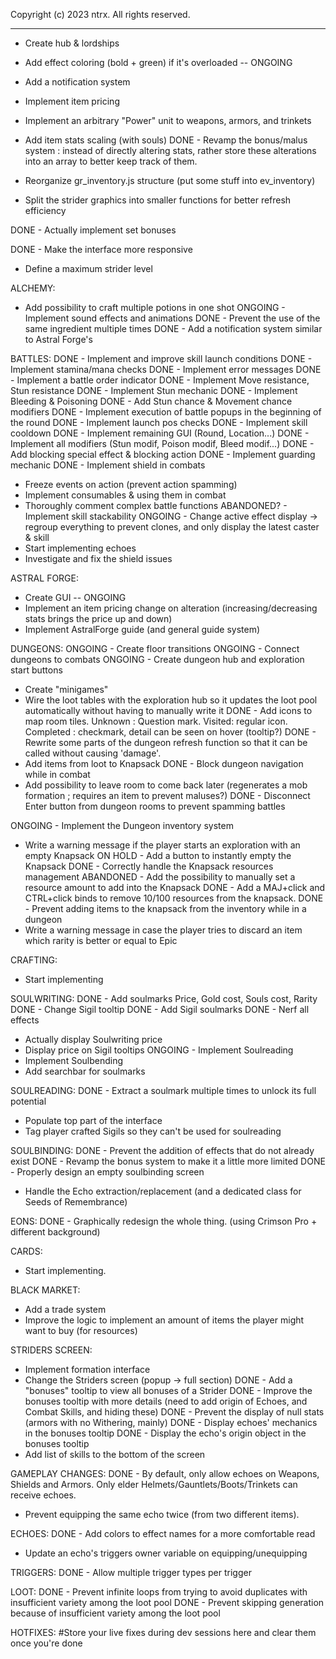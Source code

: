  Copyright (c) 2023 ntrx. All rights reserved.

 -------------------------------------------------------

- Create hub & lordships

- Add effect coloring (bold + green) if it's overloaded -- ONGOING
- Add a notification system
- Implement item pricing
- Implement an arbitrary "Power" unit to weapons, armors, and trinkets

- Add item stats scaling (with souls)
DONE - Revamp the bonus/malus system : instead of directly altering stats, rather store these alterations into an array to better keep track of them.

- Reorganize gr_inventory.js structure (put some stuff into ev_inventory)
- Split the strider graphics into smaller functions for better refresh efficiency

DONE - Actually implement set bonuses

DONE - Make the interface more responsive

- Define a maximum strider level

ALCHEMY:
- Add possibility to craft multiple potions in one shot
ONGOING - Implement sound effects and animations
DONE - Prevent the use of the same ingredient multiple times
DONE - Add a notification system similar to Astral Forge's

BATTLES:
DONE - Implement and improve skill launch conditions
DONE - Implement stamina/mana checks
DONE - Implement error messages
DONE - Implement a battle order indicator
DONE - Implement Move resistance, Stun resistance
DONE - Implement Stun mechanic
DONE - Implement Bleeding & Poisoning
DONE - Add Stun chance & Movement chance modifiers
DONE - Implement execution of battle popups in the beginning of the round
DONE - Implement launch pos checks
DONE - Implement skill cooldown
DONE - Implement remaining GUI (Round, Location...)
DONE - Implement all modifiers (Stun modif, Poison modif, Bleed modif...)
DONE - Add blocking special effect & blocking action
DONE - Implement guarding mechanic
DONE - Implement shield in combats
- Freeze events on action (prevent action spamming)
- Implement consumables & using them in combat
- Thoroughly comment complex battle functions
ABANDONED? - Implement skill stackability
ONGOING - Change active effect display -> regroup everything to prevent clones, and only display the latest caster & skill
- Start implementing echoes
- Investigate and fix the shield issues

ASTRAL FORGE:
- Create GUI -- ONGOING
- Implement an item pricing change on alteration (increasing/decreasing stats brings the price up and down)
- Implement AstralForge guide (and general guide system)

DUNGEONS:
ONGOING - Create floor transitions
ONGOING - Connect dungeons to combats
ONGOING - Create dungeon hub and exploration start buttons
- Create "minigames"
- Wire the loot tables with the exploration hub so it updates the loot pool automatically without having to manually write it
DONE - Add icons to map room tiles. Unknown : Question mark. Visited: regular icon. Completed : checkmark, detail can be seen on hover (tooltip?)
DONE - Rewrite some parts of the dungeon refresh function so that it can be called without causing 'damage'.
- Add items from loot to Knapsack
DONE - Block dungeon navigation while in combat
- Add possibility to leave room to come back later (regenerates a mob formation ; requires an item to prevent maluses?)
DONE - Disconnect Enter button from dungeon rooms to prevent spamming battles

ONGOING - Implement the Dungeon inventory system
- Write a warning message if the player starts an exploration with an empty Knapsack
ON HOLD - Add a button to instantly empty the Knapsack
DONE - Correctly handle the Knapsack resources management
ABANDONED - Add the possibility to manually set a resource amount to add into the Knapsack
DONE - Add a MAJ+click and CTRL+click binds to remove 10/100 resources from the knapsack.
DONE - Prevent adding items to the knapsack from the inventory while in a dungeon
- Write a warning message in case the player tries to discard an item which rarity is better or equal to Epic

CRAFTING:
- Start implementing

SOULWRITING:
DONE - Add soulmarks Price, Gold cost, Souls cost, Rarity
DONE - Change Sigil tooltip
DONE - Add Sigil soulmarks
DONE - Nerf all effects
- Actually display Soulwriting price
- Display price on Sigil tooltips
ONGOING - Implement Soulreading
- Implement Soulbending
- Add searchbar for soulmarks

SOULREADING:
DONE - Extract a soulmark multiple times to unlock its full potential
- Populate top part of the interface
- Tag player crafted Sigils so they can't be used for soulreading

SOULBINDING:
DONE - Prevent the addition of effects that do not already exist
DONE - Revamp the bonus system to make it a little more limited
DONE - Properly design an empty soulbinding screen
- Handle the Echo extraction/replacement (and a dedicated class for Seeds of Remembrance)

EONS:
DONE - Graphically redesign the whole thing. (using Crimson Pro + different background)

CARDS:
- Start implementing.

BLACK MARKET:
- Add a trade system
- Improve the logic to implement an amount of items the player might want to buy (for resources)

STRIDERS SCREEN:
- Implement formation interface
- Change the Striders screen (popup -> full section)
DONE - Add a "bonuses" tooltip to view all bonuses of a Strider
DONE - Improve the bonuses tooltip with more details (need to add origin of Echoes, and Combat Skills, and hiding these)
DONE - Prevent the display of null stats (armors with no Withering, mainly)
DONE - Display echoes' mechanics in the bonuses tooltip
DONE - Display the echo's origin object in the bonuses tooltip
- Add list of skills to the bottom of the screen

GAMEPLAY CHANGES:
DONE - By default, only allow echoes on Weapons, Shields and Armors. Only elder Helmets/Gauntlets/Boots/Trinkets can receive echoes.
- Prevent equipping the same echo twice (from two different items).

ECHOES: 
DONE - Add colors to effect names for a more comfortable read
- Update an echo's triggers owner variable on equipping/unequipping

TRIGGERS: 
DONE - Allow multiple trigger types per trigger

LOOT:
DONE - Prevent infinite loops from trying to avoid duplicates with insufficient variety among the loot pool
DONE - Prevent skipping generation because of insufficient variety among the loot pool

HOTFIXES: #Store your live fixes during dev sessions here and clear them once you're done
